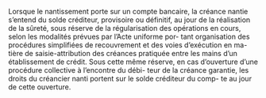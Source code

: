 Lorsque le nantissement porte sur un compte bancaire, la créance nantie s’entend du
solde créditeur, provisoire ou définitif, au jour de la réalisation de la sûreté, sous réserve de la
régularisation des opérations en cours, selon les modalités prévues par l’Acte uniforme por-
tant organisation des procédures simplifiées de recouvrement et des voies d’exécution en ma-
tière de saisie-attribution des créances pratiquée entre les mains d’un établissement de crédit.
Sous cette même réserve, en cas d’ouverture d’une procédure collective à l’encontre du débi-
teur de la créance garantie, les droits du créancier nanti portent sur le solde créditeur du comp-
te au jour de cette ouverture.